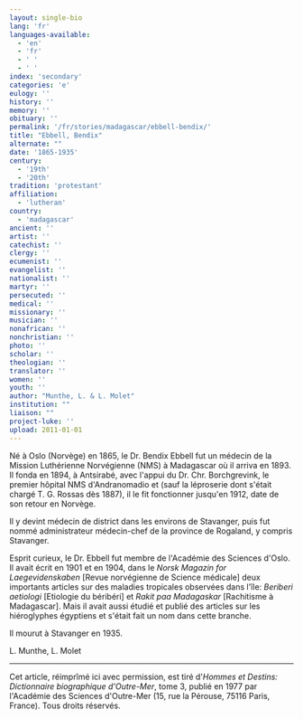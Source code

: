 ```yaml
---
layout: single-bio
lang: 'fr'
languages-available:
  - 'en'
  - 'fr'
  - ' '
  - ' '
index: 'secondary'
categories: 'e'
eulogy: ''
history: ''
memory: ''
obituary: ''
permalink: '/fr/stories/madagascar/ebbell-bendix/'
title: "Ebbell, Bendix"
alternate: ""
date: '1865-1935'
century:
  - '19th'
  - '20th'
tradition: 'protestant'
affiliation:
  - 'lutheran'
country:
  - 'madagascar'
ancient: ''
artist: ''
catechist: ''
clergy: ''
ecumenist: ''
evangelist: ''
nationalist: ''
martyr: ''
persecuted: ''
medical: ''
missionary: ''
musician: ''
nonafrican: ''
nonchristian: ''
photo: ''
scholar: ''
theologian: ''
translator: ''
women: ''
youth: ''
author: "Munthe, L. & L. Molet"
institution: ""
liaison: ""
project-luke: ''
upload: 2011-01-01
---
```




Né à Oslo (Norvège) en 1865, le Dr. Bendix Ebbell fut un médecin de la Mission Luthérienne Norvégienne (NMS) à Madagascar où il arriva en 1893. Il fonda en 1894, à Antsirabé, avec l'appui du Dr. Chr. Borchgrevink, le premier hôpital NMS d'Andranomadio et (sauf la léproserie dont s'était chargé T. G. Rossas dès 1887), il le fit fonctionner jusqu'en 1912, date de son retour en Norvège.

Il y devint médecin de district dans les environs de Stavanger, puis fut nommé administrateur médecin-chef de la province de Rogaland, y compris Stavanger.

Esprit curieux, le Dr. Ebbell fut membre de l'Académie des Sciences d'Oslo. Il avait écrit en 1901 et en 1904, dans le *Norsk Magazin for Laegevidenskaben* [Revue norvégienne de Science médicale] deux importants articles sur des maladies tropicales observées dans l'île: *Beriberi aetiologi* [Etiologie du béribéri] et *Rakit paa Madagaskar* [Rachitisme à Madagascar]. Mais il avait aussi étudié et publié des articles sur les hiéroglyphes égyptiens et s'était fait un nom dans cette branche.

Il mourut à Stavanger en 1935.

L. Munthe, L. Molet

---

Cet article, réimprîmé ici avec permission, est tiré d'*Hommes et Destins: Dictionnaire biographique d'Outre-Mer*, tome 3, publié en 1977 par l'Académie des Sciences d'Outre-Mer (15, rue la Pérouse, 75116 Paris, France). Tous droits réservés.